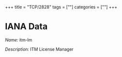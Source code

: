 +++
title = "TCP/2828"
tags = [""]
categories = [""]
+++

# IANA Data

_Name:_ itm-lm

_Description:_ ITM License Manager

